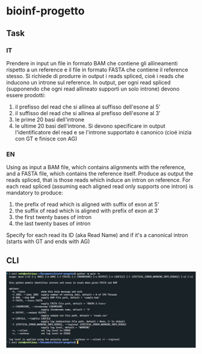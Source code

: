 # bioinf-progetto

## Task

### IT

Prendere in input un file in formato BAM che contiene gli allineamenti rispetto a un reference e il file in formato FASTA che contiene il reference stesso. Si richiede di produrre in output i reads spliced, cioè i reads che inducono un introne sul reference. In output, per ogni read spliced (supponendo che ogni read allineato supporti un solo introne) devono essere prodotti:

1. il prefisso del read che si allinea al suffisso dell'esone al 5'
2. il suffisso del read che si allinea al prefisso dell'esone al 3'
3. le prime 20 basi dell'introne
4. le ultime 20 basi dell'introne. Si devono specificare in output l'identificatore del read e se l'introne supportato è canonico (cioé inizia con GT e finisce con AG)

### EN

Using as input a BAM file, which contains alignments with the reference, and a FASTA file, which contains the reference itself.
Produce as output the reads spliced, that is those reads which induce an intron on reference. For each read spliced (assuming each aligned read only supports one intron) is mandatory to produce:

1. the prefix of read which is aligned with suffix of exon at 5'
2. the suffix of read which is aligned with prefix of exon at 3'
3. the first twenty bases of intron
4. the last twenty bases of intron

Specify for each read its ID (aka Read Name) and if it's a canonical intron (starts with GT and ends with AG)

## CLI

![CLI](docs/images/CLI.png "CLI")